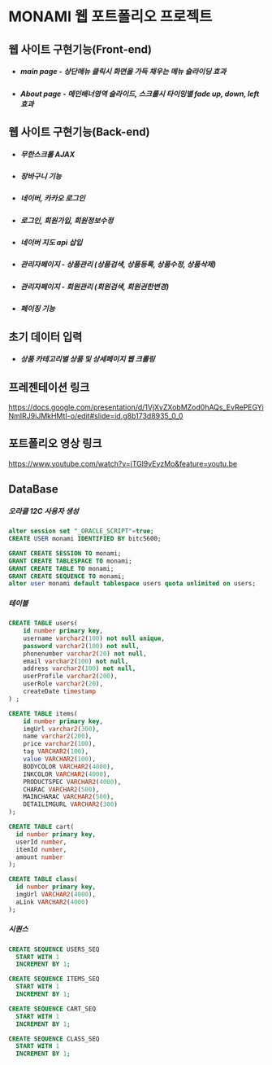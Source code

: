 # MONAMI 웹 포트폴리오 프로젝트





## 웹 사이트 구현기능(Front-end)

- ##### main page - 상단메뉴 클릭시 화면을 가득 채우는 메뉴 슬라이딩 효과

- ##### About page - 메인배너영역 슬라이드, 스크롤시 타이밍별 fade up, down, left 효과





## 웹 사이트 구현기능(Back-end)

- ##### 무한스크롤 AJAX

- ##### 장바구니 기능

- ##### 네이버, 카카오 로그인

- ##### 로그인, 회원가입, 회원정보수정

- ##### 네이버 지도 api 삽입

- ##### 관리자페이지 - 상품관리 (상품검색, 상품등록, 상품수정, 상품삭제)

- ##### 관리자페이지 - 회원관리 (회원검색, 회원권한변경)

- ##### 페이징 기능





## 초기 데이터 입력 

- ##### 상품 카테고리별 상품 및 상세페이지 웹 크롤링





## 프레젠테이션 링크

https://docs.google.com/presentation/d/1VjXvZXobMZod0hAQs_EvRePEGYiNmIRJ9iJMkHMtI-o/edit#slide=id.g8b173d8935_0_0





## 포트폴리오 영상 링크

https://www.youtube.com/watch?v=jTGl9vEyzMo&feature=youtu.be





## DataBase

##### 오라클 12C 사용자 생성

```sql
alter session set "_ORACLE_SCRIPT"=true;  
CREATE USER monami IDENTIFIED BY bitc5600;

GRANT CREATE SESSION TO monami;
GRANT CREATE TABLESPACE TO monami;
GRANT CREATE TABLE TO monami;
GRANT CREATE SEQUENCE TO monami;
alter user monami default tablespace users quota unlimited on users;
```

##### 테이블
```sql
CREATE TABLE users(
  	id number primary key,
    username varchar2(100) not null unique,
    password varchar2(100) not null,
  	phonenumber varchar2(20) not null,
    email varchar2(100) not null,
    address varchar2(100) not null,
    userProfile varchar2(200),
    userRole varchar2(20),
    createDate timestamp
) ;

CREATE TABLE items(
  	id number primary key,
    imgUrl varchar2(300),
    name varchar2(200),
    price varchar2(100),
    tag VARCHAR2(100),
    value VARCHAR2(100),
    BODYCOLOR VARCHAR2(4000),
    INKCOLOR VARCHAR2(4000),
    PRODUCTSPEC VARCHAR2(4000),
    CHARAC VARCHAR2(500),
    MAINCHARAC VARCHAR2(500),
    DETAILIMGURL VARCHAR2(300)
);

CREATE TABLE cart(
  id number primary key,
  userId number,
  itemId number,
  amount number
);

CREATE TABLE class(
  id number primary key,
  imgUrl VARCHAR2(4000),
  aLink VARCHAR2(4000)
);
```

##### 시퀀스
```sql
CREATE SEQUENCE USERS_SEQ
  START WITH 1
  INCREMENT BY 1;

CREATE SEQUENCE ITEMS_SEQ
  START WITH 1
  INCREMENT BY 1;

CREATE SEQUENCE CART_SEQ
  START WITH 1
  INCREMENT BY 1; 

CREATE SEQUENCE CLASS_SEQ
  START WITH 1
  INCREMENT BY 1; 
```


